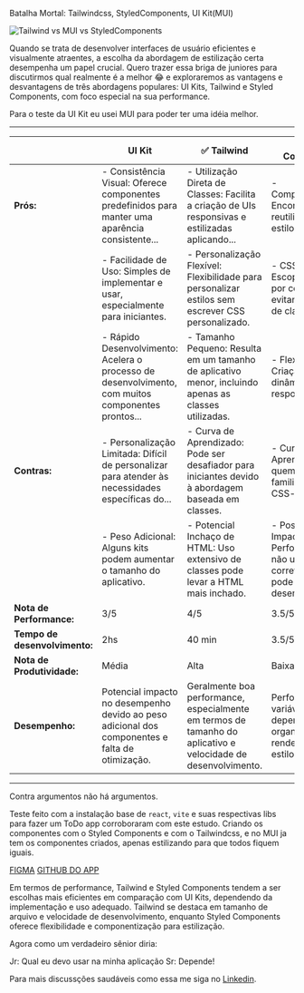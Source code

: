 Batalha Mortal: Tailwindcss, StyledComponents, UI Kit(MUI)

![Tailwind vs MUI vs StyledComponents](https://cdn.hashnode.com/res/hashnode/image/upload/v1688149717025/eb082877-c5e2-4ddf-9f51-7b741d8b5f84.png?w=1600&h=840&fit=crop&crop=entropy&auto=compress,format&format=webp)

Quando se trata de desenvolver interfaces de usuário eficientes e visualmente atraentes, a escolha da abordagem de estilização certa desempenha um papel crucial. Quero trazer essa briga de juniores para discutirmos qual realmente é a melhor 😂 e exploraremos as vantagens e desvantagens de três abordagens populares: UI Kits, Tailwind e Styled Components, com foco especial na sua performance.

Para o teste da UI Kit eu usei MUI para poder ter uma idéia melhor.

---

|               | UI Kit                                                                                               | ✅ Tailwind                                                                                         | Styled Components                                                                               |
|---------------|------------------------------------------------------------------------------------------------------|--------------------------------------------------------------------------------------------------|--------------------------------------------------------------------------------------------------|
| **Prós:**     | - Consistência Visual: Oferece componentes predefinidos para manter uma aparência consistente...    | - Utilização Direta de Classes: Facilita a criação de UIs responsivas e estilizadas aplicando... | - Componentização: Encoraja a reutilização de estilos.                                         |
|               | - Facilidade de Uso: Simples de implementar e usar, especialmente para iniciantes.                   | - Personalização Flexível: Flexibilidade para personalizar estilos sem escrever CSS personalizado.| - CSS-in-JS: Escopo de estilos por componente, evitando conflitos de classe.                   |
|               | - Rápido Desenvolvimento: Acelera o processo de desenvolvimento, com muitos componentes prontos...    | - Tamanho Pequeno: Resulta em um tamanho de aplicativo menor, incluindo apenas as classes utilizadas.| - Flexibilidade: Criação de estilos dinâmicos e responsivos.                                  |
| **Contras:**  | - Personalização Limitada: Difícil de personalizar para atender às necessidades específicas do...    | - Curva de Aprendizado: Pode ser desafiador para iniciantes devido à abordagem baseada em classes.| - Curva de Aprendizado: Para quem não está familiarizado com CSS-in-JS.                         |
|               | - Peso Adicional: Alguns kits podem aumentar o tamanho do aplicativo.                                | - Potencial Inchaço de HTML: Uso extensivo de classes pode levar a HTML mais inchado.            | - Possível Impacto na Performance: Se não usado corretamente, pode afetar o desempenho.         |
| **Nota de Performance:** | 3/5                                                                               | 4/5                                                                              | 3.5/5                                                                            |
| **Tempo de desenvolvimento:** | 2hs                                                                               | 40 min                                                                              | 3.5/5                                                                            |
| **Nota de Produtividade:** | Média                                                                           | Alta                                                                             | Baixa                                                                            |
| **Desempenho:**| Potencial impacto no desempenho devido ao peso adicional dos componentes e falta de otimização.      | Geralmente boa performance, especialmente em termos de tamanho do aplicativo e velocidade de desenvolvimento.  | Performance variável dependendo da organização e renderização de estilos.                      |

---

Contra argumentos não há argumentos. 

Teste feito com a instalação base de `react`, `vite` e suas respectivas libs para fazer um ToDo app corroboraram com este estudo. Criando os componentes com o Styled Components e com o Tailwindcss, e no MUI ja tem os componentes criados, apenas estilizando para que todos fiquem iguais.

[FIGMA](https://www.figma.com/file/xqqjskp9c7FMrWyXQ8SYVq/ToDo-List-%E2%80%A2-Desafio-React-Native-(Copy)?type=design&node-id=101%3A96&mode=design&t=WKaIniP8AlhACRbI-1)
[GITHUB DO APP](https://github.com/filipeleonelbatista/batalha-mortal-de-ui-css)

Em termos de performance, Tailwind e Styled Components tendem a ser escolhas mais eficientes em comparação com UI Kits, dependendo da implementação e uso adequado. Tailwind se destaca em tamanho de arquivo e velocidade de desenvolvimento, enquanto Styled Components oferece flexibilidade e componentização para estilização.

Agora como um verdadeiro sênior diria:

Jr: Qual eu devo usar na minha aplicação
Sr: Depende!

Para mais discussções saudáveis como essa me siga no [Linkedin](https://linkedin.com/in/filipeleonelbatista).
